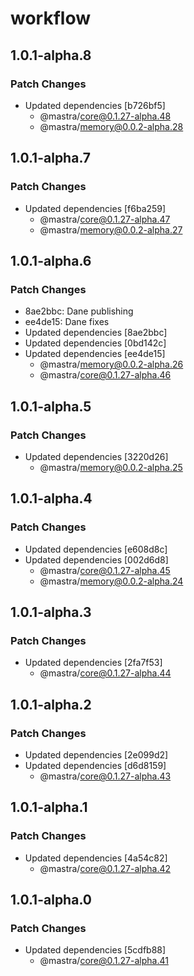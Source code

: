 # workflow

## 1.0.1-alpha.8

### Patch Changes

- Updated dependencies [b726bf5]
  - @mastra/core@0.1.27-alpha.48
  - @mastra/memory@0.0.2-alpha.28

## 1.0.1-alpha.7

### Patch Changes

- Updated dependencies [f6ba259]
  - @mastra/core@0.1.27-alpha.47
  - @mastra/memory@0.0.2-alpha.27

## 1.0.1-alpha.6

### Patch Changes

- 8ae2bbc: Dane publishing
- ee4de15: Dane fixes
- Updated dependencies [8ae2bbc]
- Updated dependencies [0bd142c]
- Updated dependencies [ee4de15]
  - @mastra/memory@0.0.2-alpha.26
  - @mastra/core@0.1.27-alpha.46

## 1.0.1-alpha.5

### Patch Changes

- Updated dependencies [3220d26]
  - @mastra/memory@0.0.2-alpha.25

## 1.0.1-alpha.4

### Patch Changes

- Updated dependencies [e608d8c]
- Updated dependencies [002d6d8]
  - @mastra/core@0.1.27-alpha.45
  - @mastra/memory@0.0.2-alpha.24

## 1.0.1-alpha.3

### Patch Changes

- Updated dependencies [2fa7f53]
  - @mastra/core@0.1.27-alpha.44

## 1.0.1-alpha.2

### Patch Changes

- Updated dependencies [2e099d2]
- Updated dependencies [d6d8159]
  - @mastra/core@0.1.27-alpha.43

## 1.0.1-alpha.1

### Patch Changes

- Updated dependencies [4a54c82]
  - @mastra/core@0.1.27-alpha.42

## 1.0.1-alpha.0

### Patch Changes

- Updated dependencies [5cdfb88]
  - @mastra/core@0.1.27-alpha.41
